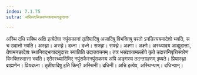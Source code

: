 ```yaml
---
index: 7.1.75
sutra: अस्थिदधिसक्थ्यक्ष्णामनङुदात्तः

---
```

अस्थि दधि सक्थि अक्षि इत्येतेषा नपुंसकानां तृतीयादिषु अजादिषु विभक्तिषु परतो ऽनङित्ययमादेशो भवति, स च उदात्तो भवति। अस्थ्ना। अस्थ्ने। दध्ना। दध्ने। सक्थ्ना। सक्थ्ने। अक्ष्णा। अक्ष्णे। अस्थ्यादय आद्युदात्ताः, तेषामनङादेशः स्थानिवद्भावादनुदात्तः स्यातिति उदात्तवचनम्। तत्र भसंज्ञायामल्लोपे कृते उदात्तनिवृत्तिस्वरेण विभक्तिरुदात्ता भवति। एतैरस्थ्यादिभिर् नपुंसकैरनपुंसकस्य अपि अङ्गस्य तदन्तग्रहणम् इष्यते। प्रियास्थ्ना ब्राह्मणेन। प्रियदध्ना। तृतीयादिषु इति किम्? अस्थिनी। दधिनी। अचि इत्येव, अस्थिभ्याम्। दधिभ्याम्।